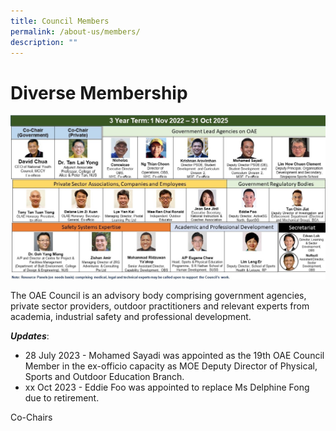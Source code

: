 ```yaml
---
title: Council Members
permalink: /about-us/members/
description: ""
---
```

# **Diverse Membership**
![](/images/oae%20council%20diverse%20membership1.jpg)

The OAE Council is an advisory body comprising government agencies, private sector providers, outdoor practitioners and relevant experts from academia, industrial safety and professional development.

***Updates***:
* 28 July 2023 - Mohamed Sayadi was appointed as the 19th OAE Council Member in the ex-officio capacity as MOE Deputy Director of Physical, Sports and Outdoor Education Branch.
* xx Oct 2023 - Eddie Foo was appointed to replace Ms Delphine Fong due to retirement.

Co-Chairs

